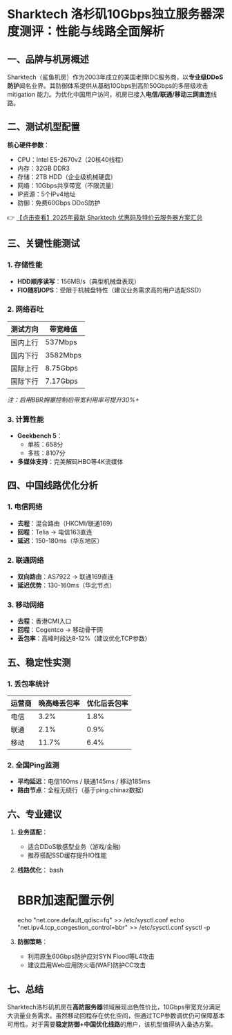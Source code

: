 # Sharktech 洛杉矶10Gbps独立服务器深度测评：性能与线路全面解析

## 一、品牌与机房概述

Sharktech（鲨鱼机房）作为2003年成立的美国老牌IDC服务商，以**专业级DDoS防护**闻名业界。其防御体系提供从基础10Gbps到高阶50Gbps的多层级攻击 mitigation 能力。为优化中国用户访问，机房已接入**电信/联通/移动三网直连**线路。

## 二、测试机型配置

**核心硬件参数**：
- CPU：Intel E5-2670v2（20核40线程）
- 内存：32GB DDR3
- 存储：2TB HDD（企业级机械硬盘）
- 网络：10Gbps共享带宽（不限流量）
- IP资源：5个IPv4地址
- 防御：免费60Gbps DDoS防护

👉 [【点击查看】2025年最新 Sharktech 优惠码及特价云服务器方案汇总](https://bit.ly/Sharktech)

## 三、关键性能测试

### 1. 存储性能
- **HDD顺序读写**：156MB/s（典型机械盘表现）
- **FIO随机IOPS**：受限于机械盘特性（建议业务需求高的用户选配SSD）

### 2. 网络吞吐
| 测试方向       | 带宽峰值       |
|----------------|----------------|
| 国内上行       | 537Mbps        |
| 国内下行       | 3582Mbps       |
| 国际上行       | 8.75Gbps       |
| 国际下行       | 7.17Gbps       |

*注：启用BBR拥塞控制后带宽利用率可提升30%+*

### 3. 计算性能
- **Geekbench 5**：
  - 单核：658分
  - 多核：8107分
- **多媒体支持**：完美解码HBO等4K流媒体

## 四、中国线路优化分析

### 1. 电信网络
- **去程**：混合路由（HKCMI/联通169）
- **回程**：Telia → 电信163直连
- **延迟**：150-180ms（华东地区）

### 2. 联通网络
- **双向路由**：AS7922 → 联通169直连
- **延迟优势**：130-160ms（华北节点）

### 3. 移动网络
- **去程**：香港CMI入口
- **回程**：Cogentco → 移动骨干网
- **丢包率**：高峰时段达8-12%（建议优化TCP参数）

## 五、稳定性实测

### 1. 丢包率统计
| 运营商 | 晚高峰丢包率 | 优化后丢包率 |
|--------|--------------|--------------|
| 电信   | 3.2%         | 1.8%         |
| 联通   | 2.1%         | 0.9%         |
| 移动   | 11.7%        | 6.4%         |

### 2. 全国Ping监测
- **平均延迟**：电信160ms / 联通145ms / 移动185ms
- **路由节点**：全程无绕行（基于ping.chinaz数据）

## 六、专业建议

1. **业务适配**：
   - 适合DDoS敏感型业务（游戏/金融)
   - 推荐搭配SSD缓存提升IO性能

2. **线路优化**：
   bash
   # BBR加速配置示例
   echo "net.core.default_qdisc=fq" >> /etc/sysctl.conf
   echo "net.ipv4.tcp_congestion_control=bbr" >> /etc/sysctl.conf
   sysctl -p
   

3. **防御策略**：
   - 利用原生60Gbps防护应对SYN Flood等L4攻击
   - 建议启用Web应用防火墙(WAF)防护CC攻击

## 七、总结

Sharktech洛杉矶机房在**高防服务器**领域展现出色性价比，10Gbps带宽充分满足大流量业务需求。虽然移动回程存在优化空间，但通过TCP参数调优仍可保障基本可用性。对于需要**稳定防御+中国优化线路**的用户，该机型值得纳入备选方案。
